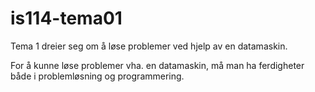# is114-tema01

Tema 1 dreier seg om å løse problemer ved hjelp av en datamaskin.

For å kunne løse problemer vha. en datamaskin, må man ha ferdigheter både i problemløsning og programmering.
